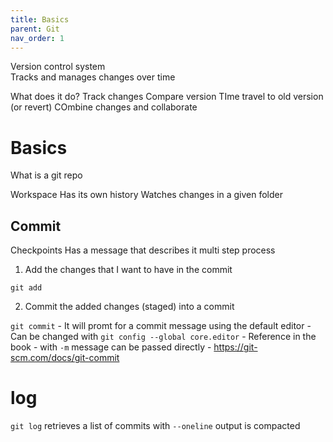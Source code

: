 ```yaml
---
title: Basics
parent: Git
nav_order: 1
---
```


Version control system  
    Tracks and manages changes over time

What does it do?
    Track changes
    Compare version
    TIme travel to old version (or revert)
    COmbine changes and collaborate
    

# Basics

What is a git repo

Workspace
Has its own history
Watches changes in a given folder

## Commit
Checkpoints
Has a message that describes it
multi step process
1. Add the changes that I want to have in the commit

`git add`

2. Commit the added changes (staged) into a commit

`git commit`
    - It will promt for a commit message using the default editor
    - Can be changed with `git config --global core.editor`
      - Reference in the book
    - with `-m` message can be passed directly
    - https://git-scm.com/docs/git-commit
  

# log
`git log` retrieves a list of commits
with `--oneline` output is compacted
